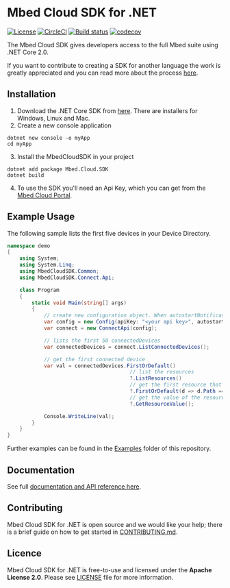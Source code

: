 # Mbed Cloud SDK for .NET

[![License](https://img.shields.io/badge/License-Apache%202.0-blue.svg)](https://spdx.org/licenses/Apache-2.0.html)
[![CircleCI](https://circleci.com/gh/ARMmbed/mbed-cloud-sdk-dotnet.svg?style=shield&circle-token=68538baa897f82e3dcc38a48315e9ba24977b183)](https://circleci.com/gh/ARMmbed/mbed-cloud-sdk-dotnet)
[![Build status](https://ci.appveyor.com/api/projects/status/3u5i6c52i7d2d6e8?svg=true)](https://ci.appveyor.com/project/alexl0gan/mbed-cloud-sdk-dotnet)
[![codecov](https://codecov.io/gh/ARMmbed/mbed-cloud-sdk-dotnet/branch/master/graph/badge.svg?token=r8Bg3F9X7V)](https://codecov.io/gh/ARMmbed/mbed-cloud-sdk-dotnet)

The Mbed Cloud SDK gives developers access to the full Mbed suite using .NET Core 2.0.

If you want to contribute to creating a SDK for another language the work is
greatly appreciated and you can read more about the process
[here](https://github.com/ARMmbed/mbed-cloud-sdk-codegen/blob/master/docs/create-new-language.md).

## Installation

1. Download the .NET Core SDK from [here](https://www.microsoft.com/net/download). There are installers for Windows, Linux and Mac.
2. Create a new console application

```
dotnet new console -o myApp
cd myApp
```

3. Install the MbedCloudSDK in your project

```
dotnet add package Mbed.Cloud.SDK
dotnet build
```

4. To use the SDK you'll need an Api Key, which you can get from the [Mbed Cloud Portal](https://portal.mbedcloud.com/).

## Example Usage

The following sample lists the first five devices in your Device Directory.

```csharp
namespace demo
{
    using System;
    using System.Linq;
    using MbedCloudSDK.Common;
    using MbedCloudSDK.Connect.Api;

    class Program
    {
        static void Main(string[] args)
        {
            // create new configuration object. When autostartNotifications is true, you don't need to open a notification channel manually
            var config = new Config(apiKey: "<your api key>", autostartNotifications: true);
            var connect = new ConnectApi(config);

            // lists the first 50 connectedDevices
            var connectedDevices = connect.ListConnectedDevices();

            // get the first connected device
            var val = connectedDevices.FirstOrDefault()
                                        // list the resources
                                        ?.ListResources()
                                        // get the first resource that matches the path /3201/0/5853
                                        ?.FirstOrDefault(d => d.Path == "/3201/0/5853")
                                        // get the value of the resource
                                        ?.GetResourceValue();

            Console.WriteLine(val);
        }
    }
}
```

Further examples can be found in the [Examples](Examples) folder of this repository.

## Documentation

See full [documentation and API reference here](https://cloud.mbed.com/docs/latest/mbed-cloud-sdk-dotnet/index.html).

## Contributing

Mbed Cloud SDK for .NET is open source and we would like your help; there is a
brief guide on how to get started in [CONTRIBUTING.md](CONTRIBUTING.md).

## Licence

Mbed Cloud SDK for .NET is free-to-use and licensed under the **Apache License 2.0**.
Please see [LICENSE](LICENSE) file for more information.
